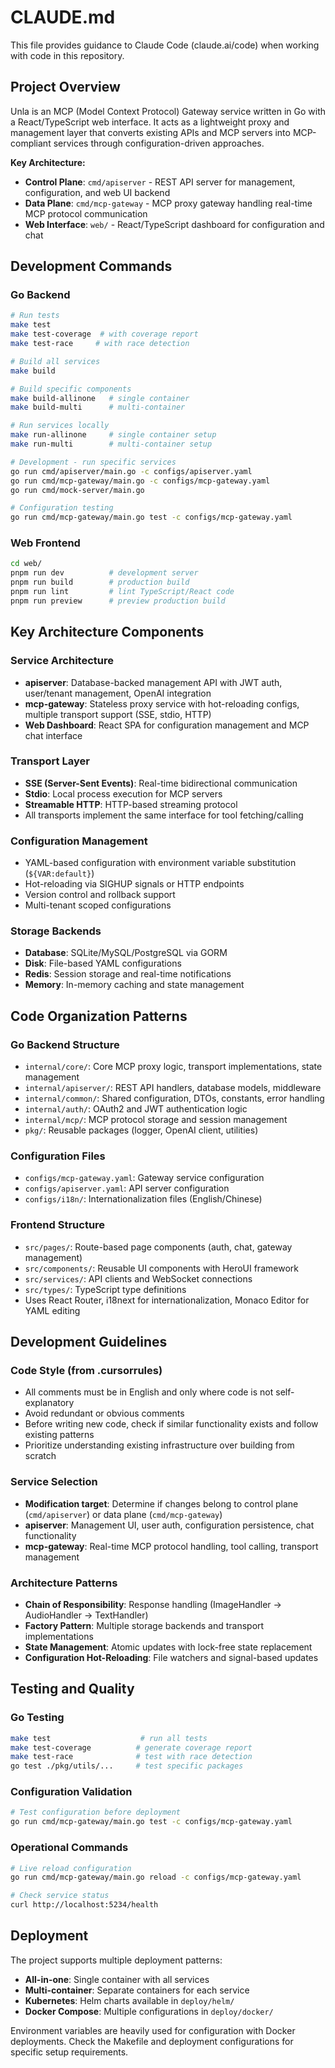 # CLAUDE.md

This file provides guidance to Claude Code (claude.ai/code) when working with code in this repository.

## Project Overview

Unla is an MCP (Model Context Protocol) Gateway service written in Go with a React/TypeScript web interface. It acts as a lightweight proxy and management layer that converts existing APIs and MCP servers into MCP-compliant services through configuration-driven approaches.

**Key Architecture:**
- **Control Plane**: `cmd/apiserver` - REST API server for management, configuration, and web UI backend
- **Data Plane**: `cmd/mcp-gateway` - MCP proxy gateway handling real-time MCP protocol communication
- **Web Interface**: `web/` - React/TypeScript dashboard for configuration and chat

## Development Commands

### Go Backend

```bash
# Run tests
make test
make test-coverage  # with coverage report
make test-race     # with race detection

# Build all services
make build

# Build specific components
make build-allinone   # single container
make build-multi      # multi-container

# Run services locally
make run-allinone     # single container setup
make run-multi        # multi-container setup

# Development - run specific services
go run cmd/apiserver/main.go -c configs/apiserver.yaml
go run cmd/mcp-gateway/main.go -c configs/mcp-gateway.yaml
go run cmd/mock-server/main.go

# Configuration testing
go run cmd/mcp-gateway/main.go test -c configs/mcp-gateway.yaml
```

### Web Frontend

```bash
cd web/
pnpm run dev          # development server
pnpm run build        # production build
pnpm run lint         # lint TypeScript/React code
pnpm run preview      # preview production build
```

## Key Architecture Components

### Service Architecture
- **apiserver**: Database-backed management API with JWT auth, user/tenant management, OpenAI integration
- **mcp-gateway**: Stateless proxy service with hot-reloading configs, multiple transport support (SSE, stdio, HTTP)
- **Web Dashboard**: React SPA for configuration management and MCP chat interface

### Transport Layer
- **SSE (Server-Sent Events)**: Real-time bidirectional communication
- **Stdio**: Local process execution for MCP servers
- **Streamable HTTP**: HTTP-based streaming protocol
- All transports implement the same interface for tool fetching/calling

### Configuration Management
- YAML-based configuration with environment variable substitution (`${VAR:default}`)
- Hot-reloading via SIGHUP signals or HTTP endpoints
- Version control and rollback support
- Multi-tenant scoped configurations

### Storage Backends
- **Database**: SQLite/MySQL/PostgreSQL via GORM
- **Disk**: File-based YAML configurations
- **Redis**: Session storage and real-time notifications
- **Memory**: In-memory caching and state management

## Code Organization Patterns

### Go Backend Structure
- `internal/core/`: Core MCP proxy logic, transport implementations, state management
- `internal/apiserver/`: REST API handlers, database models, middleware
- `internal/common/`: Shared configuration, DTOs, constants, error handling
- `internal/auth/`: OAuth2 and JWT authentication logic
- `internal/mcp/`: MCP protocol storage and session management
- `pkg/`: Reusable packages (logger, OpenAI client, utilities)

### Configuration Files
- `configs/mcp-gateway.yaml`: Gateway service configuration
- `configs/apiserver.yaml`: API server configuration  
- `configs/i18n/`: Internationalization files (English/Chinese)

### Frontend Structure
- `src/pages/`: Route-based page components (auth, chat, gateway management)
- `src/components/`: Reusable UI components with HeroUI framework
- `src/services/`: API clients and WebSocket connections
- `src/types/`: TypeScript type definitions
- Uses React Router, i18next for internationalization, Monaco Editor for YAML editing

## Development Guidelines

### Code Style (from .cursorrules)
- All comments must be in English and only where code is not self-explanatory
- Avoid redundant or obvious comments
- Before writing new code, check if similar functionality exists and follow existing patterns
- Prioritize understanding existing infrastructure over building from scratch

### Service Selection
- **Modification target**: Determine if changes belong to control plane (`cmd/apiserver`) or data plane (`cmd/mcp-gateway`)
- **apiserver**: Management UI, user auth, configuration persistence, chat functionality
- **mcp-gateway**: Real-time MCP protocol handling, tool calling, transport management

### Architecture Patterns
- **Chain of Responsibility**: Response handling (ImageHandler -> AudioHandler -> TextHandler)
- **Factory Pattern**: Multiple storage backends and transport implementations
- **State Management**: Atomic updates with lock-free state replacement
- **Configuration Hot-Reloading**: File watchers and signal-based updates

## Testing and Quality

### Go Testing
```bash
make test                    # run all tests
make test-coverage          # generate coverage report
make test-race              # test with race detection
go test ./pkg/utils/...     # test specific packages
```

### Configuration Validation
```bash
# Test configuration before deployment
go run cmd/mcp-gateway/main.go test -c configs/mcp-gateway.yaml
```

### Operational Commands
```bash
# Live reload configuration
go run cmd/mcp-gateway/main.go reload -c configs/mcp-gateway.yaml

# Check service status  
curl http://localhost:5234/health
```

## Deployment

The project supports multiple deployment patterns:
- **All-in-one**: Single container with all services
- **Multi-container**: Separate containers for each service
- **Kubernetes**: Helm charts available in `deploy/helm/`
- **Docker Compose**: Multiple configurations in `deploy/docker/`

Environment variables are heavily used for configuration with Docker deployments. Check the Makefile and deployment configurations for specific setup requirements.